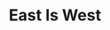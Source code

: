 ---
title: East Is West
year: 1935
opening_date: 1935-01-29
closing_date: 
layout: productions
image:
image_caption:
image_credit:
playbill:
category:
details:
  Theatre: Theatre Jacksonville
cast:
  Lo Sang Kee: Allen Moreland
  Mildred Benson: Marion Armington
  Hop Toy: Charles Luckie
  Charlei Yong: Clyde Harris
  Mrs. Davis: Dewey Mallison
  Miss Fountain: Dorothy Mashburn
  Sing-Song Girl:
    - Dorothy Mashburn
    - Edwina Stephenson
    - Ida Tracy
    - June Stoy
    - Louise Bowden
    - Mary Courtney
  Ming Toy: Madeleine Ingalls
  Andrew Benson: Ernest Milam, M.D.
  Mrs. Benson: Frances Blackwell
  James Potter: John Salzer
  Thomas: Omar Davis
  Attendant on Loveboat: Robert Stoy
  Servant: Robert Stoy
  Proprietor of Loveboat: Robert Tracy
  Billy Benson: Stokes Perry
  Chang Lee: J.H. Pratt
  Customer: J.H. Pratt
crew:
  Director: Margaret Pumpelly
  Costumes: Will Louis
  Staging: Robert Tracy
understudies:
orchestra:
external_links:
---